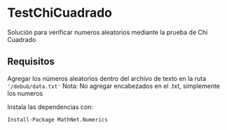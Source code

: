 # TestChiCuadrado
Solución para verificar numeros aleatorios mediante la prueba de Chi Cuadrado

## Requisitos
Agregar los números aleatorios dentro del archivo de texto en la ruta `'/debub/data.txt'`
Nota: No agregar encabezados en el .txt, simplemente los numeros


Instala las dependencias con:

```bash
Install-Package MathNet.Numerics
```
